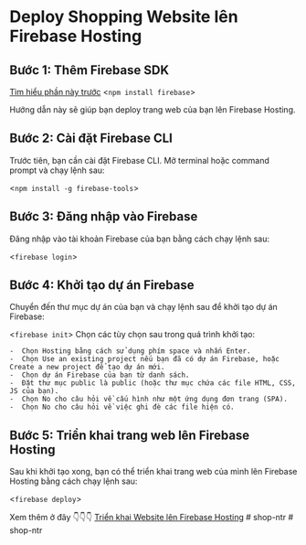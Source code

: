 # Deploy Shopping Website lên Firebase Hosting

## Bước 1: Thêm Firebase SDK
[Tìm hiểu phần này trước](https://firebase.google.com/docs/web/setup?hl=en&authuser=0&_gl=1*1i27qx4*_ga*MjEzMjgzNTg4OC4xNzM2MjMwMzkw*_ga_CW55HF8NVT*MTczNzY0MzkwNi4yNi4xLjE3Mzc2NDQ5MDYuMS4wLjA.)
<`npm install firebase`>

Hướng dẫn này sẽ giúp bạn deploy trang web của bạn lên Firebase Hosting.

## Bước 2: Cài đặt Firebase CLI

Trước tiên, bạn cần cài đặt Firebase CLI. Mở terminal hoặc command prompt và chạy lệnh sau:

<`npm install -g firebase-tools`>

## Bước 3: Đăng nhập vào Firebase

Đăng nhập vào tài khoản Firebase của bạn bằng cách chạy lệnh sau:

<`firebase login`>

## Bước 4: Khởi tạo dự án Firebase

Chuyển đến thư mục dự án của bạn và chạy lệnh sau để khởi tạo dự án Firebase:

<`firebase init`>
Chọn các tùy chọn sau trong quá trình khởi tạo:

    -  Chọn Hosting bằng cách sử dụng phím space và nhấn Enter.
    -  Chọn Use an existing project nếu bạn đã có dự án Firebase, hoặc Create a new project để tạo dự án mới.
    -  Chọn dự án Firebase của bạn từ danh sách.
    -  Đặt thư mục public là public (hoặc thư mục chứa các file HTML, CSS, JS của bạn).
    -  Chọn No cho câu hỏi về cấu hình như một ứng dụng đơn trang (SPA).
    -  Chọn No cho câu hỏi về việc ghi đè các file hiện có.

## Bước 5: Triển khai trang web lên Firebase Hosting

Sau khi khởi tạo xong, bạn có thể triển khai trang web của mình lên Firebase Hosting bằng cách chạy lệnh sau:

<`firebase deploy`>

Xem thêm ở đây 👇👇👇
[Triển khai Website lên Firebase Hosting](https://www.youtube.com/watch?v=Ez7e99RS_jw&pp=ygUYZGVwbG95IHdlYiBsw6puIGZpcmViYXNl)
#   s h o p - n t r  
 #   s h o p - n t r  
 